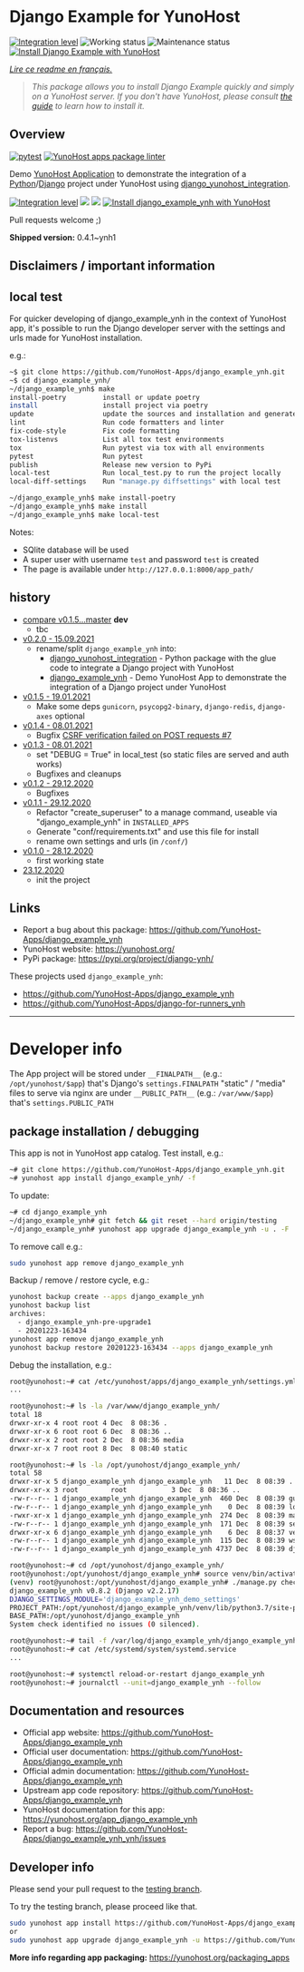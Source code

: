 <!--
N.B.: This README was automatically generated by https://github.com/YunoHost/apps/tree/master/tools/README-generator
It shall NOT be edited by hand.
-->

# Django Example for YunoHost

[![Integration level](https://dash.yunohost.org/integration/django_example_ynh.svg)](https://dash.yunohost.org/appci/app/django_example_ynh) ![Working status](https://ci-apps.yunohost.org/ci/badges/django_example_ynh.status.svg) ![Maintenance status](https://ci-apps.yunohost.org/ci/badges/django_example_ynh.maintain.svg)  
[![Install Django Example with YunoHost](https://install-app.yunohost.org/install-with-yunohost.svg)](https://install-app.yunohost.org/?app=django_example_ynh)

*[Lire ce readme en français.](./README_fr.md)*

> *This package allows you to install Django Example quickly and simply on a YunoHost server.
If you don't have YunoHost, please consult [the guide](https://yunohost.org/#/install) to learn how to install it.*

## Overview

[![pytest](https://github.com/YunoHost-Apps/django_example_ynh/actions/workflows/pytest.yml/badge.svg)](https://github.com/YunoHost-Apps/django_example_ynh/actions/workflows/pytest.yml) [![YunoHost apps package linter](https://github.com/YunoHost-Apps/django_example_ynh/actions/workflows/package_linter.yml/badge.svg)](https://github.com/YunoHost-Apps/django_example_ynh/actions/workflows/package_linter.yml)

Demo [YunoHost Application](https://install-app.yunohost.org/?app=django_example_ynh) to demonstrate the integration of a [Python](https://www.python.org/)/[Django](https://www.djangoproject.com/) project under YunoHost using [django_yunohost_integration](https://github.com/YunoHost-Apps/django_yunohost_integration).

[![Integration level](https://dash.yunohost.org/integration/django_example_ynh.svg)](https://dash.yunohost.org/appci/app/django_example_ynh) ![](https://ci-apps.yunohost.org/ci/badges/django_example_ynh.status.svg) ![](https://ci-apps.yunohost.org/ci/badges/django_example_ynh.maintain.svg)
[![Install django_example_ynh with YunoHost](https://install-app.yunohost.org/install-with-yunohost.svg)](https://install-app.yunohost.org/?app=django_example_ynh)


Pull requests welcome ;)


**Shipped version:** 0.4.1~ynh1

## Disclaimers / important information

## local test

For quicker developing of django_example_ynh in the context of YunoHost app,
it's possible to run the Django developer server with the settings
and urls made for YunoHost installation.

e.g.:
```bash
~$ git clone https://github.com/YunoHost-Apps/django_example_ynh.git
~$ cd django_example_ynh/
~/django_example_ynh$ make
install-poetry         install or update poetry
install                install project via poetry
update                 update the sources and installation and generate "conf/requirements.txt"
lint                   Run code formatters and linter
fix-code-style         Fix code formatting
tox-listenvs           List all tox test environments
tox                    Run pytest via tox with all environments
pytest                 Run pytest
publish                Release new version to PyPi
local-test             Run local_test.py to run the project locally
local-diff-settings    Run "manage.py diffsettings" with local test

~/django_example_ynh$ make install-poetry
~/django_example_ynh$ make install
~/django_example_ynh$ make local-test
```

Notes:

* SQlite database will be used
* A super user with username `test` and password `test` is created
* The page is available under `http://127.0.0.1:8000/app_path/`


## history

* [compare v0.1.5...master](https://github.com/YunoHost-Apps/django_example_ynh/compare/v0.2.0...master) **dev**
  * tbc
* [v0.2.0 - 15.09.2021](https://github.com/YunoHost-Apps/django_example_ynh/compare/v0.1.5...v0.2.0)
  * rename/split `django_example_ynh` into:
    * [django_yunohost_integration](https://github.com/jedie/django_yunohost_integration) - Python package with the glue code to integrate a Django project with YunoHost
    * [django_example_ynh](https://github.com/YunoHost-Apps/django_example_ynh) - Demo YunoHost App to demonstrate the integration of a Django project under YunoHost
* [v0.1.5 - 19.01.2021](https://github.com/YunoHost-Apps/django_example_ynh/compare/v0.1.4...v0.1.5)
  * Make some deps `gunicorn`, `psycopg2-binary`, `django-redis`, `django-axes` optional
* [v0.1.4 - 08.01.2021](https://github.com/YunoHost-Apps/django_example_ynh/compare/v0.1.3...v0.1.4)
  * Bugfix [CSRF verification failed on POST requests #7](https://github.com/YunoHost-Apps/django_example_ynh/issues/7)
* [v0.1.3 - 08.01.2021](https://github.com/YunoHost-Apps/django_example_ynh/compare/v0.1.2...v0.1.3)
  * set "DEBUG = True" in local_test (so static files are served and auth works)
  * Bugfixes and cleanups
* [v0.1.2 - 29.12.2020](https://github.com/YunoHost-Apps/django_example_ynh/compare/v0.1.1...v0.1.2)
  * Bugfixes
* [v0.1.1 - 29.12.2020](https://github.com/YunoHost-Apps/django_example_ynh/compare/v0.1.0...v0.1.1)
  * Refactor "create_superuser" to a manage command, useable via "django_example_ynh" in `INSTALLED_APPS`
  * Generate "conf/requirements.txt" and use this file for install
  * rename own settings and urls (in `/conf/`)
* [v0.1.0 - 28.12.2020](https://github.com/YunoHost-Apps/django_example_ynh/compare/f578f14...v0.1.0)
  * first working state
* [23.12.2020](https://github.com/YunoHost-Apps/django_example_ynh/commit/f578f144a3a6d11d7044597c37d550d29c247773)
  * init the project


## Links

* Report a bug about this package: https://github.com/YunoHost-Apps/django_example_ynh
* YunoHost website: https://yunohost.org/
* PyPi package: https://pypi.org/project/django-ynh/

These projects used `django_example_ynh`:

* https://github.com/YunoHost-Apps/django_example_ynh
* https://github.com/YunoHost-Apps/django-for-runners_ynh

---

# Developer info

The App project will be stored under `__FINALPATH__` (e.g.: `/opt/yunohost/$app`) that's Django's `settings.FINALPATH`
"static" / "media" files to serve via nginx are under `__PUBLIC_PATH__` (e.g.: `/var/www/$app`) that's `settings.PUBLIC_PATH`

## package installation / debugging

This app is not in YunoHost app catalog. Test install, e.g.:
```bash
~# git clone https://github.com/YunoHost-Apps/django_example_ynh.git
~# yunohost app install django_example_ynh/ -f
```
To update:
```bash
~# cd django_example_ynh
~/django_example_ynh# git fetch && git reset --hard origin/testing
~/django_example_ynh# yunohost app upgrade django_example_ynh -u . -F
```

To remove call e.g.:
```bash
sudo yunohost app remove django_example_ynh
```

Backup / remove / restore cycle, e.g.:
```bash
yunohost backup create --apps django_example_ynh
yunohost backup list
archives:
  - django_example_ynh-pre-upgrade1
  - 20201223-163434
yunohost app remove django_example_ynh
yunohost backup restore 20201223-163434 --apps django_example_ynh
```

Debug the installation, e.g.:
```bash
root@yunohost:~# cat /etc/yunohost/apps/django_example_ynh/settings.yml
...

root@yunohost:~# ls -la /var/www/django_example_ynh/
total 18
drwxr-xr-x 4 root root 4 Dec  8 08:36 .
drwxr-xr-x 6 root root 6 Dec  8 08:36 ..
drwxr-xr-x 2 root root 2 Dec  8 08:36 media
drwxr-xr-x 7 root root 8 Dec  8 08:40 static

root@yunohost:~# ls -la /opt/yunohost/django_example_ynh/
total 58
drwxr-xr-x 5 django_example_ynh django_example_ynh   11 Dec  8 08:39 .
drwxr-xr-x 3 root        root           3 Dec  8 08:36 ..
-rw-r--r-- 1 django_example_ynh django_example_ynh  460 Dec  8 08:39 gunicorn.conf.py
-rw-r--r-- 1 django_example_ynh django_example_ynh    0 Dec  8 08:39 local_settings.py
-rwxr-xr-x 1 django_example_ynh django_example_ynh  274 Dec  8 08:39 manage.py
-rw-r--r-- 1 django_example_ynh django_example_ynh  171 Dec  8 08:39 secret.txt
drwxr-xr-x 6 django_example_ynh django_example_ynh    6 Dec  8 08:37 venv
-rw-r--r-- 1 django_example_ynh django_example_ynh  115 Dec  8 08:39 wsgi.py
-rw-r--r-- 1 django_example_ynh django_example_ynh 4737 Dec  8 08:39 django_example_ynh_demo_settings.py

root@yunohost:~# cd /opt/yunohost/django_example_ynh/
root@yunohost:/opt/yunohost/django_example_ynh# source venv/bin/activate
(venv) root@yunohost:/opt/yunohost/django_example_ynh# ./manage.py check
django_example_ynh v0.8.2 (Django v2.2.17)
DJANGO_SETTINGS_MODULE='django_example_ynh_demo_settings'
PROJECT_PATH:/opt/yunohost/django_example_ynh/venv/lib/python3.7/site-packages
BASE_PATH:/opt/yunohost/django_example_ynh
System check identified no issues (0 silenced).

root@yunohost:~# tail -f /var/log/django_example_ynh/django_example_ynh.log
root@yunohost:~# cat /etc/systemd/system/systemd.service
...

root@yunohost:~# systemctl reload-or-restart django_example_ynh
root@yunohost:~# journalctl --unit=django_example_ynh --follow
```



## Documentation and resources

* Official app website: <https://github.com/YunoHost-Apps/django_example_ynh>
* Official user documentation: <https://github.com/YunoHost-Apps/django_example_ynh>
* Official admin documentation: <https://github.com/YunoHost-Apps/django_example_ynh>
* Upstream app code repository: <https://github.com/YunoHost-Apps/django_example_ynh>
* YunoHost documentation for this app: <https://yunohost.org/app_django_example_ynh>
* Report a bug: <https://github.com/YunoHost-Apps/django_example_ynh_ynh/issues>

## Developer info

Please send your pull request to the [testing branch](https://github.com/YunoHost-Apps/django_example_ynh_ynh/tree/testing).

To try the testing branch, please proceed like that.

``` bash
sudo yunohost app install https://github.com/YunoHost-Apps/django_example_ynh_ynh/tree/testing --debug
or
sudo yunohost app upgrade django_example_ynh -u https://github.com/YunoHost-Apps/django_example_ynh_ynh/tree/testing --debug
```

**More info regarding app packaging:** <https://yunohost.org/packaging_apps>
